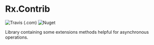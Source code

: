 # Rx.Contrib

![Travis (.com)](https://img.shields.io/travis/com/minidfx/rx.contrib) ![Nuget](https://img.shields.io/nuget/v/rx.contrib)

Library containing some extensions methods helpful for asynchronous operations.
